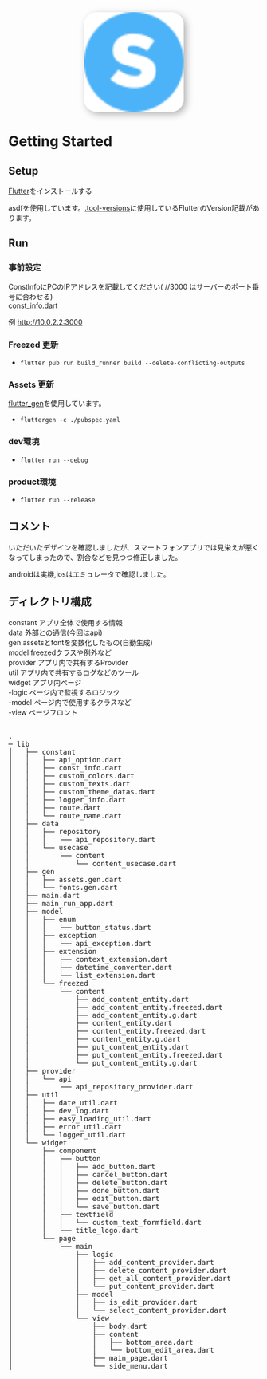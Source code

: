 <div align="center">
	<img src="assets/image/logo.svg" width="200" height="200" style="border-radius: 25px; box-shadow: 5px 5px 15px rgba(0, 0, 0, 0.3);" >
</div>

# Getting Started

## Setup

[Flutter](https://qiita.com/mkurom/items/bd0e2ae45d7afb5e02ec)をインストールする

asdfを使用しています。[.tool-versions](.tool-versions)に使用しているFlutterのVersion記載があります。

## Run

### 事前設定
ConstInfoにPCのIPアドレスを記載してください( //3000 はサーバーのポート番号に合わせる)  
[const_info.dart](./lib/constant/const_info.dart)  

例 http://10.0.2.2:3000  

### Freezed 更新
- `flutter pub run build_runner build --delete-conflicting-outputs`

### Assets 更新
[flutter_gen](https://pub.dev/packages/flutter_gen)を使用しています。
- `fluttergen -c ./pubspec.yaml`

### dev環境
- `flutter run --debug`

### product環境
- `flutter run --release`


## コメント
いただいたデザインを確認しましたが、スマートフォンアプリでは見栄えが悪くなってしまったので、割合などを見つつ修正しました。

androidは実機,iosはエミュレータで確認しました。

## ディレクトリ構成
constant アプリ全体で使用する情報  
data 外部との通信(今回はapi)  
gen assetsとfontを変数化したもの(自動生成)  
model freezedクラスや例外など  
provider アプリ内で共有するProvider  
util アプリ内で共有するログなどのツール  
widget アプリ内ページ  
	-logic ページ内で監視するロジック  
	-model ページ内で使用するクラスなど  
	-view ページフロント  

<pre> 
.
─ lib
│   ├── constant
│   │   ├── api_option.dart
│   │   ├── const_info.dart
│   │   ├── custom_colors.dart
│   │   ├── custom_texts.dart
│   │   ├── custom_theme_datas.dart
│   │   ├── logger_info.dart
│   │   ├── route.dart
│   │   └── route_name.dart
│   ├── data
│   │   ├── repository
│   │   │   └── api_repository.dart
│   │   └── usecase
│   │       └── content
│   │           └── content_usecase.dart
│   ├── gen
│   │   ├── assets.gen.dart
│   │   └── fonts.gen.dart
│   ├── main.dart
│   ├── main_run_app.dart
│   ├── model
│   │   ├── enum
│   │   │   └── button_status.dart
│   │   ├── exception
│   │   │   └── api_exception.dart
│   │   ├── extension
│   │   │   ├── context_extension.dart
│   │   │   ├── datetime_converter.dart
│   │   │   └── list_extension.dart
│   │   └── freezed
│   │       └── content
│   │           ├── add_content_entity.dart
│   │           ├── add_content_entity.freezed.dart
│   │           ├── add_content_entity.g.dart
│   │           ├── content_entity.dart
│   │           ├── content_entity.freezed.dart
│   │           ├── content_entity.g.dart
│   │           ├── put_content_entity.dart
│   │           ├── put_content_entity.freezed.dart
│   │           └── put_content_entity.g.dart
│   ├── provider
│   │   └── api
│   │       └── api_repository_provider.dart
│   ├── util
│   │   ├── date_util.dart
│   │   ├── dev_log.dart
│   │   ├── easy_loading_util.dart
│   │   ├── error_util.dart
│   │   └── logger_util.dart
│   └── widget
│       ├── component
│       │   ├── button
│       │   │   ├── add_button.dart
│       │   │   ├── cancel_button.dart
│       │   │   ├── delete_button.dart
│       │   │   ├── done_button.dart
│       │   │   ├── edit_button.dart
│       │   │   └── save_button.dart
│       │   ├── textfield
│       │   │   └── custom_text_formfield.dart
│       │   └── title_logo.dart
│       └── page
│           └── main
│               ├── logic
│               │   ├── add_content_provider.dart
│               │   ├── delete_content_provider.dart
│               │   ├── get_all_content_provider.dart
│               │   └── put_content_provider.dart
│               ├── model
│               │   ├── is_edit_provider.dart
│               │   └── select_content_provider.dart
│               └── view
│                   ├── body.dart
│                   ├── content
│                   │   ├── bottom_area.dart
│                   │   └── bottom_edit_area.dart
│                   ├── main_page.dart
│                   └── side_menu.dart

</pre>
